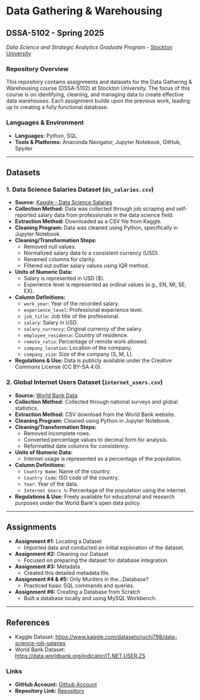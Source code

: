 # Data Gathering & Warehousing
## DSSA-5102 - Spring 2025
_Data Science and Strategic Analytics Graduate Program_ - [Stockton University](https://www.stockton.edu/)

### Repository Overview
This repository contains assignments and datasets for the Data Gathering & Warehousing course (DSSA-5102) at Stockton University. The focus of this course is on identifying, cleaning, and managing data to create effective data warehouses. Each assignment builds upon the previous work, leading up to creating a fully functional database.

### Languages & Environment
- **Languages:** Python, SQL
- **Tools & Platforms:** Anaconda Navigator, Jupyter Notebook, GitHub, Spyder

---

## Datasets

### 1. Data Science Salaries Dataset (`ds_salaries.csv`)
- **Source:** [Kaggle - Data Science Salaries](https://www.kaggle.com/datasets/ruchi798/data-science-job-salaries)
- **Collection Method:** Data was collected through job scraping and self-reported salary data from professionals in the data science field.
- **Extraction Method:** Downloaded as a CSV file from Kaggle.
- **Cleaning Program:** Data was cleaned using Python, specifically in Jupyter Notebook.
- **Cleaning/Transformation Steps:**
  - Removed null values.
  - Normalized salary data to a consistent currency (USD).
  - Renamed columns for clarity.
  - Filtered out outlier salary values using IQR method.
- **Units of Numeric Data:**
  - Salary is represented in USD ($).
  - Experience level is represented as ordinal values (e.g., EN, MI, SE, EX).
- **Column Definitions:**
  - `work_year`: Year of the recorded salary.
  - `experience_level`: Professional experience level.
  - `job_title`: Job title of the professional.
  - `salary`: Salary in USD.
  - `salary_currency`: Original currency of the salary.
  - `employee_residence`: Country of residence.
  - `remote_ratio`: Percentage of remote work allowed.
  - `company_location`: Location of the company.
  - `company_size`: Size of the company (S, M, L).
- **Regulations & Use:** Data is publicly available under the Creative Commons License (CC BY-SA 4.0).

### 2. Global Internet Users Dataset (`internet_users.csv`)
- **Source:** [World Bank Data](https://data.worldbank.org/indicator/IT.NET.USER.ZS)
- **Collection Method:** Collected through national surveys and global statistics.
- **Extraction Method:** CSV download from the World Bank website.
- **Cleaning Program:** Cleaned using Python in Jupyter Notebook.
- **Cleaning/Transformation Steps:**
  - Removed incomplete rows.
  - Converted percentage values to decimal form for analysis.
  - Reformatted date columns for consistency.
- **Units of Numeric Data:**
  - Internet usage is represented as a percentage of the population.
- **Column Definitions:**
  - `Country Name`: Name of the country.
  - `Country Code`: ISO code of the country.
  - `Year`: Year of the data.
  - `Internet Users %`: Percentage of the population using the internet.
- **Regulations & Use:** Freely available for educational and research purposes under the World Bank's open data policy.

---

## Assignments
- **Assignment #1:** Locating a Dataset
  - Imported data and conducted an initial exploration of the dataset.
- **Assignment #2:** Cleaning our Dataset
  - Focused on preparing the dataset for database integration.
- **Assignment #3:** Metadata
  - Created this detailed metadata file.
- **Assignment #4 & #5:** Only Murders in the...Database?
  - Practiced basic SQL commands and queries.
- **Assignment #6:** Creating a Database from Scratch
  - Built a database locally and using MySQL Workbench.

---

## References
- Kaggle Dataset: https://www.kaggle.com/datasets/ruchi798/data-science-job-salaries
- World Bank Dataset: https://data.worldbank.org/indicator/IT.NET.USER.ZS

### Links
- **GitHub Account:** [Github Account](https://github.com/clumsyunicorn)
- **Repository Link:** [Repository](https\://github.com/clumsyunicorn/DSSA-5102\_Spring2025)


